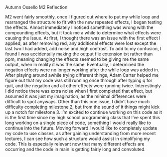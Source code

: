 Autumn Ossello M2 Reflection

M2 went fairly smoothly, once I figured out where to put my while loop and rearranged the structure to fit with the new repeated effects, I began testing the effects. Almost immediately I noticed something was wrong with the compounding effects, but it took me a while to determine what effects were causing the issue. At first, I thought there was an issue with the first effect I applied, as after removing red, any additional effects were lost except the last two I had added, add noise and high contrast. To add to my confusion, I found I was accidentally making the output file extension txt rather than ppm, meaning changing the effects seemed to be giving me the same output, when in reality it was the same. 
Eventually, I determined the negation effects were no longer working after the while loop was added in. After playing around awhile trying different things, Adam Carter helped me figure out that my code was still running once through after typing q for quit, and the negation and all other effects were running twice. Interestingly I did notice there was extra noise when I first completed that effect, but assumed it was just my imagination, as the minimal differences were difficult to spot anyways. Other than this one issue, I didn’t have much difficulty completing milestone 2, but from the sound of it things might kick up a notch for milestone 3. I’m excited to continue working on this code as it is the first time since my high school programming class that I’ve spent this long working on a single piece of code, something I would really like to continue into the future. 
Moving forward I would like to completely update my code to use classes, as after gaining understanding from more recent lectures, I can see how such a structure would assist in simplifying my code. This is especially relevant now that many different effects are occurring and the code in main is getting fairly long and convoluted.